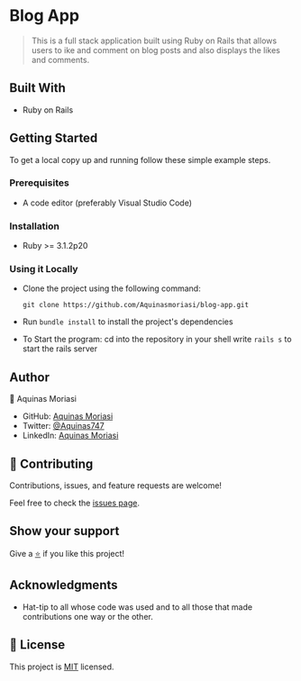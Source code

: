 # Blog App

> This is a full stack application built using Ruby on Rails that allows users to ike and comment on blog posts and also displays the likes and comments.

## Built With
 
- Ruby on Rails

## Getting Started

To get a local copy up and running follow these simple example steps.

### Prerequisites

- A code editor (preferably Visual Studio Code)
<!-- ### Video description -->

### Installation

- Ruby >= 3.1.2p20

### Using it Locally

- Clone the project using the following command: 
  ```
  git clone https://github.com/Aquinasmoriasi/blog-app.git
  ```
- Run `bundle install` to install the project's dependencies


- To Start the program:
  cd into the repository in your shell
  write `rails s` to start the rails server

## Author

👤 Aquinas Moriasi

- GitHub: [Aquinas Moriasi](https://github.com/Aquinasmoriasi)
- Twitter: [@Aquinas747](https://twitter.com/Aquinas747)
- LinkedIn: [Aquinas Moriasi](https://twitter.com/aquinas-moriasi)

## 🤝 Contributing

Contributions, issues, and feature requests are welcome!

Feel free to check the [issues page](https://github.com/Aquinasmoriasi/blog-app/issues).

## Show your support

Give a [⭐️](https://github.com/Aquinasmoriasi/blog-app/stargazers) if you like this project!

## Acknowledgments
- Hat-tip to all whose code was used and to all those that made contributions one way or the other.

## 📝 License

This project is [MIT](LICENSE) licensed.
